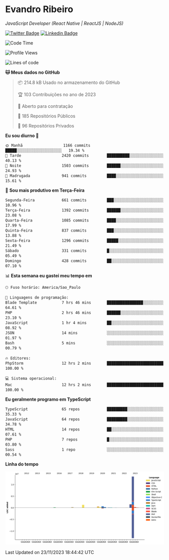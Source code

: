# Evandro **Ribeiro**

*JavaScript Developer (React Native | ReactJS | NodeJS)*

[![Twitter Badge](https://img.shields.io/badge/-@ribeiroevandro-201B2D?style=flat-square&labelColor=201B2D&logo=twitter&logoColor=white&link=https://twitter.com/ribeiroevandro)](https://twitter.com/ribeiroevandro) 
[![Linkedin Badge](https://img.shields.io/badge/-Evandro%20Ribeiro-201B2D?style=flat-square&logo=Linkedin&logoColor=white&link=https://www.linkedin.com/in/ribeiroevandro)](https://www.linkedin.com/in/ribeiroevandro) 


<!--START_SECTION:waka-->
![Code Time](http://img.shields.io/badge/Code%20Time-3%2C547%20hrs%2033%20mins-blue)

![Profile Views](http://img.shields.io/badge/Visualizac%C3%B5es%20do%20perfil-0-blue)

![Lines of code](https://img.shields.io/badge/Desde%20o%20Hello%20World%20eu%20escrevi-18.4%20million%20linhas%20de%20c%C3%B3digo-blue)

**🐱 Meus dados no GitHub** 

> 📦 214.8 kB Usado no armazenamento do GitHub 
 > 
> 🏆 103 Contribuições no ano de 2023
 > 
> 💼 Aberto para contratação
 > 
> 📜 185 Repositórios Públicos 
 > 
> 🔑 96 Repositórios Privados 
 > 
**Eu sou diurno 🐤** 

```text
🌞 Manhã                  1166 commits        █████░░░░░░░░░░░░░░░░░░░░   19.34 % 
🌆 Tarde                  2420 commits        ██████████░░░░░░░░░░░░░░░   40.13 % 
🌃 Noite                  1503 commits        ██████░░░░░░░░░░░░░░░░░░░   24.93 % 
🌙 Madrugada              941 commits         ████░░░░░░░░░░░░░░░░░░░░░   15.61 % 
```
📅 **Sou mais produtivo em Terça-Feira** 

```text
Segunda-Feira            661 commits         ███░░░░░░░░░░░░░░░░░░░░░░   10.96 % 
Terça-Feira              1392 commits        ██████░░░░░░░░░░░░░░░░░░░   23.08 % 
Quarta-Feira             1085 commits        ████░░░░░░░░░░░░░░░░░░░░░   17.99 % 
Quinta-Feira             837 commits         ███░░░░░░░░░░░░░░░░░░░░░░   13.88 % 
Sexta-Feira              1296 commits        █████░░░░░░░░░░░░░░░░░░░░   21.49 % 
Sábado                   331 commits         █░░░░░░░░░░░░░░░░░░░░░░░░   05.49 % 
Domingo                  428 commits         ██░░░░░░░░░░░░░░░░░░░░░░░   07.10 % 
```


📊 **Esta semana eu gastei meu tempo em** 

```text
🕑︎ Fuso horário: America/Sao_Paulo

💬 Linguagens de programação: 
Blade Template           7 hrs 46 mins       ████████████████░░░░░░░░░   64.61 % 
PHP                      2 hrs 46 mins       ██████░░░░░░░░░░░░░░░░░░░   23.10 % 
JavaScript               1 hr 4 mins         ██░░░░░░░░░░░░░░░░░░░░░░░   08.92 % 
JSON                     14 mins             ░░░░░░░░░░░░░░░░░░░░░░░░░   01.97 % 
Bash                     5 mins              ░░░░░░░░░░░░░░░░░░░░░░░░░   00.79 % 

🔥 Editores: 
PhpStorm                 12 hrs 2 mins       █████████████████████████   100.00 % 

💻 Sistema operacional: 
Mac                      12 hrs 2 mins       █████████████████████████   100.00 % 
```

**Eu geralmente programo em TypeScript** 

```text
TypeScript               65 repos            █████████░░░░░░░░░░░░░░░░   35.33 % 
JavaScript               64 repos            █████████░░░░░░░░░░░░░░░░   34.78 % 
HTML                     14 repos            ██░░░░░░░░░░░░░░░░░░░░░░░   07.61 % 
PHP                      7 repos             █░░░░░░░░░░░░░░░░░░░░░░░░   03.80 % 
Sass                     1 repo              ░░░░░░░░░░░░░░░░░░░░░░░░░   00.54 % 
```



**Linha do tempo**

![Lines of Code chart](https://raw.githubusercontent.com/ribeiroevandro/ribeiroevandro/main/assets/bar_graph.png)


 Last Updated on 23/11/2023 18:44:42 UTC
<!--END_SECTION:waka-->
